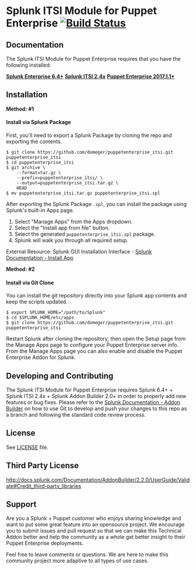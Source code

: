 Splunk ITSI Module for Puppet Enterprise
[![Build Status](https://travis-ci.org/domeger/SplunkTAforPuppetEnterprise.svg?branch=master)](https://travis-ci.org/domeger/SplunkTAforPuppetEnterprise)
======

Documentation
-------------
The Splunk ITSI Module for Puppet Enterprise requires that you have the following installed:

[**Splunk Enterprise 6.4+**](https://www.spunk.com)
[**Splunk ITSI 2.4x**](https://www.spunk.com)
[**Puppet Enterprise 2017.1.1+**](https://www.puppet.com)


Installation
------------

**Method: #1**

#### Install via Splunk Package

First, you'll need to export a Splunk Package by cloning the repo and exporting
the contents.

```
$ git clone https://github.com/domeger/puppetenterprise_itsi.git puppetenterprise_itsi
$ cd puppetenterprise_itsi
$ git archive \
    --format=tar.gz \
    --prefix=puppetenterprise_itsi/ \
    --output=puppetenterprise_itsi.tar.gz \
    HEAD
$ mv puppetenterprise_itsi.tar.gz puppetenterprise_itsi.spl
```

After exporting the Splunk Package `.spl`, you can install the package using
Splunk's built-in Apps page.

1. Select "Manage Apps" from the Apps dropdown.
1. Select the "Install app from file" button.
1. Select the generated `puppetenterprise_itsi.spl` package.
1. Splunk will walk you through all required setup.

External Resource: Splunk GUI Installation Interface - [Splunk Documentation - Install App](https://docs.splunk.com/Documentation/AddOns/released/Overview/Distributedinstall "Splunk Docs")


**Method: #2**

#### Install via Git Clone

You can install the git repository directly into your Splunk app contents and
keep the scripts updated.

```
$ export SPLUNK_HOME="/path/to/Splunk"
$ cd $SPLUNK_HOME/etc/apps
$ git clone https://github.com/domeger/puppetenterprise_itsi.git puppetenterprise_itsi
```

Restart Splunk after cloning the repository, then open the Setup page from the
Manage Apps page to configure your Puppet Enterprise server info. From the Manage Apps page
you can also enable and disable the Puppet Enterprise Addon for Splunk.


Developing and Contributing
---------------------------
The Splunk ITSI Module for Puppet Enterprise requires Splunk 6.4+ + Splunk ITSI 2.4x + Splunk Addon Builder 2.0+ in order to properly add new features or bug fixes. Please refer to the [Splunk Documentation - Addon Builder](https://docs.splunk.com/Documentation/AddonBuilder/2.2.0/UserGuide/Importandexport) on how to use Git to develop and push your changes to this repo as a branch and following the standard code review process. 

License
-------
See [LICENSE](LICENSE) file.

Third Party License
-------------------
http://docs.splunk.com/Documentation/AddonBuilder/2.2.0/UserGuide/Validate#Credit_third-party_libraries

Support
-------

Are you a Splunk + Puppet customer who enjoys sharing knowledge and want to put some great feature into an opensource project. We encourage you to submit issues and pull request so that we can make this Technical Addon better and help the community as a whole get better insight to their Puppet Enterprise deployments.

Feel free to leave comments or questions. We are here to make this community project more adaptive to all types of use cases.
